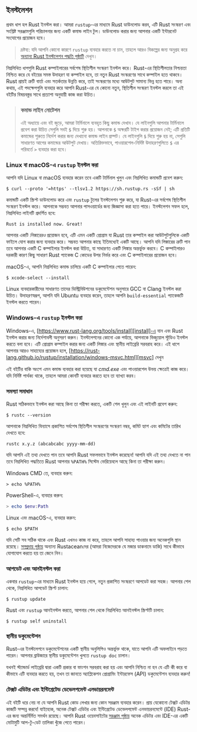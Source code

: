 ## ইনস্টলেশন

প্রথম ধাপ হল Rust ইনস্টল করা। আমরা `rustup`-এর মাধ্যমে Rust ডাউনলোড করব, এটি Rust সংস্করণ এবং সংশ্লিষ্ট সরঞ্জামগুলি পরিচালনার জন্য একটি কমান্ড লাইন টুল। ডাউনলোড করার জন্য আপনার একটি ইন্টারনেট সংযোগের প্রয়োজন হবে।

> দ্রষ্টব্য: যদি আপনি কোনো কারণে `rustup` ব্যবহার করতে না চান, তাহলে আরও বিকল্পের জন্য অনুগ্রহ করে [অন্যান্য Rust ইনস্টলেশন পদ্ধতি পৃষ্ঠাটি][otherinstall] দেখুন।

নিম্নলিখিত ধাপগুলি Rust কম্পাইলারের সর্বশেষ স্থিতিশীল সংস্করণ ইনস্টল করে। Rust-এর স্থিতিশীলতার নিশ্চয়তা নিশ্চিত করে যে বইয়ের সমস্ত উদাহরণ যা কম্পাইল হবে, তা নতুন Rust সংস্করণের সাথে কম্পাইল হতে থাকবে। Rust প্রায়ই ত্রুটি বার্তা এবং সতর্কতার উন্নতি করে, তাই সংস্করণের মধ্যে আউটপুট সামান্য ভিন্ন হতে পারে। অন্য কথায়, এই পদক্ষেপগুলি ব্যবহার করে আপনি Rust-এর যে কোনো নতুন, স্থিতিশীল সংস্করণ ইনস্টল করলে তা এই বইটির বিষয়বস্তুর সাথে প্রত্যাশা অনুযায়ী কাজ করা উচিত।

> ### কমান্ড লাইন নোটেশন
>
> এই অধ্যায়ে এবং বই জুড়ে, আমরা টার্মিনালে ব্যবহৃত কিছু কমান্ড দেখাব। যে লাইনগুলি আপনার টার্মিনালে প্রবেশ করা উচিত সেগুলি সবই `$` দিয়ে শুরু হয়। আপনাকে `$` অক্ষরটি টাইপ করার প্রয়োজন নেই; এটি প্রতিটি কমান্ডের শুরুতে নির্দেশ করার জন্য দেখানো কমান্ড লাইন প্রম্পট। যে লাইনগুলি `$` দিয়ে শুরু হয় না, সেগুলি সাধারণত আগের কমান্ডের আউটপুট দেখায়। অতিরিক্তভাবে, পাওয়ারশেল-নির্দিষ্ট উদাহরণগুলিতে `$` এর পরিবর্তে `>` ব্যবহার করা হবে।

### Linux বা macOS-এ `rustup` ইনস্টল করা

আপনি যদি Linux বা macOS ব্যবহার করেন তবে একটি টার্মিনাল খুলুন এবং নিম্নলিখিত কমান্ডটি প্রবেশ করুন:

```console
$ curl --proto '=https' --tlsv1.2 https://sh.rustup.rs -sSf | sh
```

কমান্ডটি একটি স্ক্রিপ্ট ডাউনলোড করে এবং `rustup` টুলের ইনস্টলেশন শুরু করে, যা Rust-এর সর্বশেষ স্থিতিশীল সংস্করণ ইনস্টল করে। আপনাকে সম্ভবত আপনার পাসওয়ার্ডের জন্য জিজ্ঞাসা করা হতে পারে। ইনস্টলেশন সফল হলে, নিম্নলিখিত লাইনটি প্রদর্শিত হবে:

```text
Rust is installed now. Great!
```

আপনার একটি _লিঙ্কারেরও_ প্রয়োজন হবে, এটি এমন একটি প্রোগ্রাম যা Rust তার কম্পাইল করা আউটপুটগুলিকে একটি ফাইলে যোগ করার জন্য ব্যবহার করে। সম্ভবত আপনার কাছে ইতিমধ্যেই একটি আছে। আপনি যদি লিঙ্কারের ত্রুটি পান তবে আপনার একটি C কম্পাইলার ইনস্টল করা উচিত, যা সাধারণত একটি লিঙ্কার অন্তর্ভুক্ত করবে। C কম্পাইলারও দরকারী কারণ কিছু সাধারণ Rust প্যাকেজ C কোডের উপর নির্ভর করে এবং C কম্পাইলারের প্রয়োজন হবে।

macOS-এ, আপনি নিম্নলিখিত কমান্ড চালিয়ে একটি C কম্পাইলার পেতে পারেন:

```console
$ xcode-select --install
```

Linux ব্যবহারকারীদের সাধারণত তাদের ডিস্ট্রিবিউশনের ডকুমেন্টেশন অনুসারে GCC বা Clang ইনস্টল করা উচিত। উদাহরণস্বরূপ, আপনি যদি Ubuntu ব্যবহার করেন, তাহলে আপনি `build-essential` প্যাকেজটি ইনস্টল করতে পারেন।

### Windows-এ `rustup` ইনস্টল করা

Windows-এ, [https://www.rust-lang.org/tools/install][install]-এ যান এবং Rust ইনস্টল করার জন্য নির্দেশাবলী অনুসরণ করুন। ইনস্টলেশনের কোনো এক পর্যায়ে, আপনাকে ভিজ্যুয়াল স্টুডিও ইনস্টল করতে বলা হবে। এটি প্রোগ্রাম কম্পাইল করার জন্য একটি লিঙ্কার এবং স্থানীয় লাইব্রেরি সরবরাহ করে। এই ধাপে আপনার আরও সাহায্যের প্রয়োজন হলে, [https://rust-lang.github.io/rustup/installation/windows-msvc.html][msvc] দেখুন

এই বইটির বাকি অংশে এমন কমান্ড ব্যবহার করা হয়েছে যা _cmd.exe_ এবং পাওয়ারশেল উভয় ক্ষেত্রেই কাজ করে। যদি নির্দিষ্ট পার্থক্য থাকে, তাহলে আমরা কোনটি ব্যবহার করতে হবে তা ব্যাখ্যা করব।

### সমস্যা সমাধান

Rust সঠিকভাবে ইনস্টল করা আছে কিনা তা পরীক্ষা করতে, একটি শেল খুলুন এবং এই লাইনটি প্রবেশ করুন:

```console
$ rustc --version
```

আপনাকে নিম্নলিখিত বিন্যাসে প্রকাশিত সর্বশেষ স্থিতিশীল সংস্করণের সংস্করণ নম্বর, কমিট হ্যাশ এবং কমিটের তারিখ দেখতে হবে:

```text
rustc x.y.z (abcabcabc yyyy-mm-dd)
```

যদি আপনি এই তথ্য দেখতে পান তবে আপনি Rust সফলভাবে ইনস্টল করেছেন! আপনি যদি এই তথ্য দেখতে না পান তবে নিম্নলিখিত পদ্ধতিতে Rust আপনার `%PATH%` সিস্টেম ভেরিয়েবলে আছে কিনা তা পরীক্ষা করুন।

Windows CMD তে, ব্যবহার করুন:

```console
> echo %PATH%
```

PowerShell-এ, ব্যবহার করুন:

```powershell
> echo $env:Path
```

Linux এবং macOS-এ, ব্যবহার করুন:

```console
$ echo $PATH
```

যদি সেটি সব সঠিক থাকে এবং Rust এখনও কাজ না করে, তাহলে আপনি সাহায্য পাওয়ার জন্য অনেকগুলি স্থান রয়েছে। [সম্প্রদায় পৃষ্ঠায়][community] অন্যান্য Rustaceanদের (আমরা নিজেদেরকে যে মজার ডাকনামে ডাকি) সাথে কীভাবে যোগাযোগ করতে হয় তা জেনে নিন।

### আপডেট এবং আনইনস্টল করা

একবার `rustup`-এর মাধ্যমে Rust ইনস্টল হয়ে গেলে, নতুন প্রকাশিত সংস্করণে আপডেট করা সহজ। আপনার শেল থেকে, নিম্নলিখিত আপডেট স্ক্রিপ্ট চালান:

```console
$ rustup update
```

Rust এবং `rustup` আনইনস্টল করতে, আপনার শেল থেকে নিম্নলিখিত আনইনস্টল স্ক্রিপ্টটি চালান:

```console
$ rustup self uninstall
```

### স্থানীয় ডকুমেন্টেশন

Rust-এর ইনস্টলেশনে ডকুমেন্টেশনের একটি স্থানীয় অনুলিপিও অন্তর্ভুক্ত থাকে, যাতে আপনি এটি অফলাইনে পড়তে পারেন। আপনার ব্রাউজারে স্থানীয় ডকুমেন্টেশন খুলতে `rustup doc` চালান।

যখনই স্ট্যান্ডার্ড লাইব্রেরি দ্বারা একটি প্রকার বা ফাংশন সরবরাহ করা হয় এবং আপনি নিশ্চিত না হন যে এটি কী করে বা কীভাবে এটি ব্যবহার করতে হয়, তখন তা জানতে অ্যাপ্লিকেশন প্রোগ্রামিং ইন্টারফেস (API) ডকুমেন্টেশন ব্যবহার করুন!

### টেক্সট এডিটর এবং ইন্টিগ্রেটেড ডেভেলপমেন্ট এনভায়রনমেন্ট

এই বইটি ধরে নেয় না যে আপনি Rust কোড লেখার জন্য কোন সরঞ্জাম ব্যবহার করেন। প্রায় যেকোনো টেক্সট এডিটর কাজটি সম্পন্ন করবে! যাইহোক, অনেক টেক্সট এডিটর এবং ইন্টিগ্রেটেড ডেভেলপমেন্ট এনভায়রনমেন্টে (IDE) Rust-এর জন্য অন্তর্নির্মিত সমর্থন রয়েছে। আপনি Rust ওয়েবসাইটের [সরঞ্জাম পৃষ্ঠায়][tools] অনেক এডিটর এবং IDE-এর একটি মোটামুটি আপ-টু-ডেট তালিকা খুঁজে পেতে পারেন।

[otherinstall]: https://forge.rust-lang.org/infra/other-installation-methods.html
[install]: https://www.rust-lang.org/tools/install
[msvc]: https://rust-lang.github.io/rustup/installation/windows-msvc.html
[community]: https://www.rust-lang.org/community
[tools]: https://www.rust-lang.org/tools
